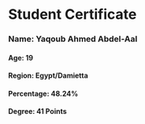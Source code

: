 # Student Certificate

<div class="student-id" >

  <h3 >Name: Yaqoub Ahmed Abdel-Aal</h3>
  <h4>Age: 19</h4>
  <h4>Region: Egypt/Damietta</h4>
  <h4>Percentage: 48.24%</h4>
  <h4>Degree: 41 Points</h4>
  
</div>
